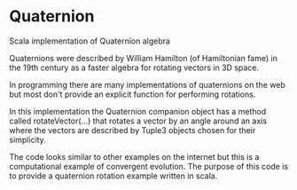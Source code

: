 Quaternion
==========

Scala implementation of Quaternion algebra


Quaternions were described by William Hamilton (of Hamiltonian fame) in the 19th century as a faster algebra
for rotating vectors in 3D space.

In programming there are many implementations of quaternions on the web but most don't provide an explicit
function for performing rotations.

In this implementation the Quaternion companion object has a method called rotateVector(...) that rotates a
vector by an angle around an axis where the vectors are described by Tuple3 objects chosen for their simplicity.

The code looks similar to other examples on the internet but this is a computational example of convergent
evolution. The purpose of this code is to provide a quaternion rotation example written in scala.

